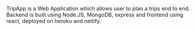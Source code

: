 TripApp is a Web Application which allows user to plan a trips end to end. 
Backend is built using Node.JS, MongoDB, express and frontend using react, deployed on heroku and netlify.
